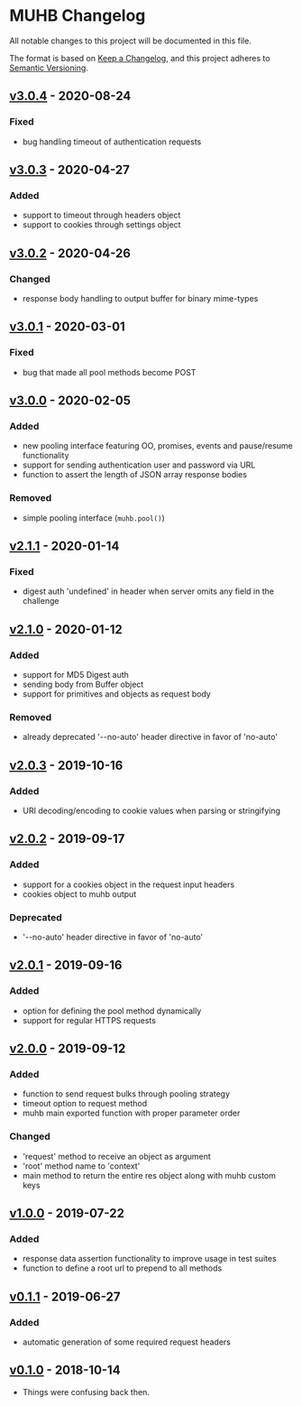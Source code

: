 # MUHB Changelog

All notable changes to this project will be documented in this file.

The format is based on [Keep a Changelog](https://keepachangelog.com/en/1.0.0/),
and this project adheres to [Semantic Versioning](https://semver.org/spec/v2.0.0.html).

## [v3.0.4] - 2020-08-24

### Fixed
- bug handling timeout of authentication requests

## [v3.0.3] - 2020-04-27

### Added
- support to timeout through headers object
- support to cookies through settings object

## [v3.0.2] - 2020-04-26

### Changed
- response body handling to output buffer for binary mime-types

## [v3.0.1] - 2020-03-01

### Fixed
- bug that made all pool methods become POST

## [v3.0.0] - 2020-02-05

### Added
- new pooling interface featuring OO, promises, events and pause/resume functionality
- support for sending authentication user and password via URL
- function to assert the length of JSON array response bodies

### Removed
- simple pooling interface (`muhb.pool()`)

## [v2.1.1] - 2020-01-14

### Fixed
- digest auth 'undefined' in header when server omits any field in the challenge

## [v2.1.0] - 2020-01-12

### Added
- support for MD5 Digest auth
- sending body from Buffer object
- support for primitives and objects as request body

### Removed
- already deprecated '--no-auto' header directive in favor of 'no-auto'

## [v2.0.3] - 2019-10-16

### Added
- URI decoding/encoding to cookie values when parsing or stringifying

## [v2.0.2] - 2019-09-17

### Added
- support for a cookies object in the request input headers
- cookies object to muhb output

### Deprecated
- '--no-auto' header directive in favor of 'no-auto'

## [v2.0.1] - 2019-09-16

### Added
- option for defining the pool method dynamically
- support for regular HTTPS requests

## [v2.0.0] - 2019-09-12

### Added
- function to send request bulks through pooling strategy
- timeout option to request method
- muhb main exported function with proper parameter order

### Changed
- 'request' method to receive an object as argument
- 'root' method name to 'context'
- main method to return the entire res object along with muhb custom keys

## [v1.0.0] - 2019-07-22

### Added
- response data assertion functionality to improve usage in test suites
- function to define a root url to prepend to all methods

## [v0.1.1] - 2019-06-27

### Added
- automatic generation of some required request headers

## [v0.1.0] - 2018-10-14
- Things were confusing back then.

[v0.1.0]: https://gitlab.com/GCSBOSS/muhb/-/tags/v0.0.1
[v0.1.1]: https://gitlab.com/GCSBOSS/muhb/-/tags/v0.1.1
[v1.0.0]: https://gitlab.com/GCSBOSS/muhb/-/tags/v1.0.0
[v2.0.0]: https://gitlab.com/GCSBOSS/muhb/-/tags/v2.0.0
[v2.0.1]: https://gitlab.com/GCSBOSS/muhb/-/tags/v2.0.1
[v2.0.2]: https://gitlab.com/GCSBOSS/muhb/-/tags/v2.0.2
[v2.0.3]: https://gitlab.com/GCSBOSS/muhb/-/tags/v2.0.3
[v2.1.0]: https://gitlab.com/GCSBOSS/muhb/-/tags/v2.1.0
[v2.1.1]: https://gitlab.com/GCSBOSS/muhb/-/tags/v2.1.1
[v3.0.0]: https://gitlab.com/GCSBOSS/muhb/-/tags/v3.0.0
[v3.0.1]: https://gitlab.com/GCSBOSS/muhb/-/tags/v3.0.1
[v3.0.2]: https://gitlab.com/GCSBOSS/muhb/-/tags/v3.0.2
[v3.0.3]: https://gitlab.com/GCSBOSS/muhb/-/tags/v3.0.3
[v3.0.4]: https://gitlab.com/GCSBOSS/muhb/-/tags/v3.0.4
